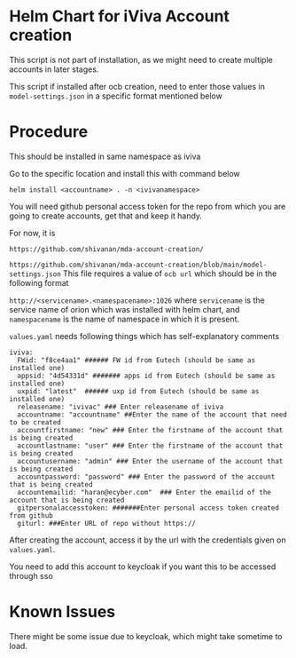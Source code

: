 # Helm Chart for iViva Account creation
This script is not part of installation, as we might need to create multiple accounts in later stages.

This script if installed after ocb creation, need to enter those values in `model-settings.json` in a specific format mentioned below


# Procedure
This should be installed in same namespace as iviva

Go to the specific location and install this with command below
```
helm install <accountname> . -n <ivivanamespace>
```
You will need github personal access token for the repo from which you are going to create accounts, get that and keep it handy.

For now, it is 
```
https://github.com/shivanan/mda-account-creation/
```
`https://github.com/shivanan/mda-account-creation/blob/main/model-settings.json` This file requires a value of `ocb url` which should be in the following format

`http://<servicename>.<namespacename>:1026` where `servicename` is the service name of orion which was installed with helm chart, and `namespacename` is the name of namespace in which it is present.

`values.yaml` needs following things which has self-explanatory comments

```
iviva:
  FWid: "f8ce4aa1" ###### FW id from Eutech (should be same as installed one)
  appsid: "4d54331d" ####### apps id from Eutech (should be same as installed one)
  uxpid: "latest"  ###### uxp id from Eutech (should be same as installed one)
  releasename: "ivivac" ### Enter releasename of iviva
  accountname: "accountname" ##Enter the name of the account that need to be created
  accountfirstname: "new" ### Enter the firstname of the account that is being created
  accountlastname: "user" ### Enter the firstname of the account that is being created
  accountusername: "admin" ### Enter the username of the account that is being created
  accountpassword: "password" ### Enter the password of the account that is being created
  accountemailid: "haran@ecyber.com"  ### Enter the emailid of the account that is being created
  gitpersonalaccesstoken: #######Enter personal access token created from github
  giturl: ###Enter URL of repo without https://
```
After creating the account, access it by the url with the credentials given on `values.yaml`.

You need to add this account to keycloak if you want this to be accessed through sso

# Known Issues

There might be some issue due to keycloak, which might take sometime to load. 